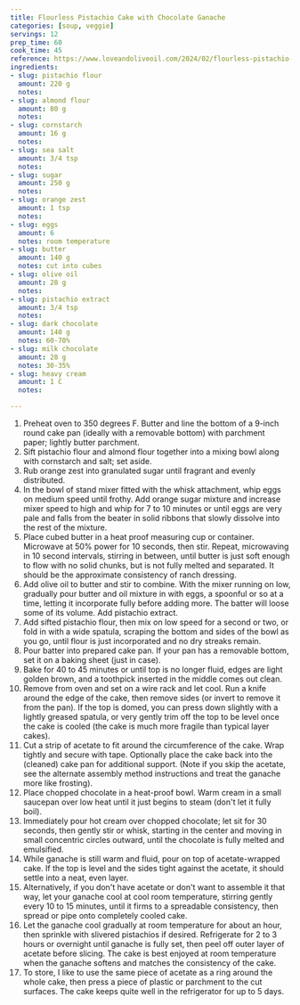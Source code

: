 ```yaml
---
title: Flourless Pistachio Cake with Chocolate Ganache
categories: [soup, veggie]
servings: 12
prep_time: 60
cook_time: 45
reference: https://www.loveandoliveoil.com/2024/02/flourless-pistachio-cake-with-chocolate-ganache.html
ingredients:
- slug: pistachio flour
  amount: 220 g
  notes:
- slug: almond flour
  amount: 80 g
  notes:
- slug: cornstarch
  amount: 16 g
  notes:
- slug: sea salt
  amount: 3/4 tsp
  notes:
- slug: sugar
  amount: 250 g
  notes:
- slug: orange zest
  amount: 1 tsp
  notes:
- slug: eggs
  amount: 6
  notes: room temperature
- slug: butter
  amount: 140 g
  notes: cut into cubes
- slug: olive oil
  amount: 28 g
  notes:
- slug: pistachio extract
  amount: 3/4 tsp
  notes:
- slug: dark chocolate
  amount: 140 g
  notes: 60-70%
- slug: milk chocolate
  amount: 28 g
  notes: 30-35%
- slug: heavy cream
  amount: 1 C
  notes:

---
```


1. Preheat oven to 350 degrees F. Butter and line the bottom of a 9-inch round cake pan (ideally with a removable bottom) with parchment paper; lightly butter parchment.
2. Sift pistachio flour and almond flour together into a mixing bowl along with cornstarch and salt; set aside.
3. Rub orange zest into granulated sugar until fragrant and evenly distributed.
4. In the bowl of stand mixer fitted with the whisk attachment, whip eggs on medium speed until frothy. Add orange sugar mixture and increase mixer speed to high and whip for 7 to 10 minutes or until eggs are very pale and falls from the beater in solid ribbons that slowly dissolve into the rest of the mixture.
5. Place cubed butter in a heat proof measuring cup or container. Microwave at 50% power for 10 seconds, then stir. Repeat, microwaving in 10 second intervals, stirring in between, until butter is just soft enough to flow with no solid chunks, but is not fully melted and separated. It should be the approximate consistency of ranch dressing.
6. Add olive oil to butter and stir to combine. With the mixer running on low, gradually pour butter and oil mixture in with eggs, a spoonful or so at a time, letting it incorporate fully before adding more. The batter will loose some of its volume. Add pistachio extract.
7. Add sifted pistachio flour, then mix on low speed for a second or two, or fold in with a wide spatula, scraping the bottom and sides of the bowl as you go, until flour is just incorporated and no dry streaks remain.
8. Pour batter into prepared cake pan. If your pan has a removable bottom, set it on a baking sheet (just in case).
9. Bake for 40 to 45 minutes or until top is no longer fluid, edges are light golden brown, and a toothpick inserted in the middle comes out clean.
10. Remove from oven and set on a wire rack and let cool. Run a knife around the edge of the cake, then remove sides (or invert to remove it from the pan). If the top is domed, you can press down slightly with a lightly greased spatula, or very gently trim off the top to be level once the cake is cooled (the cake is much more fragile than typical layer cakes).
11. Cut a strip of acetate to fit around the circumference of the cake. Wrap tightly and secure with tape. Optionally place the cake back into the (cleaned) cake pan for additional support. (Note if you skip the acetate, see the alternate assembly method instructions and treat the ganache more like frosting).
12. Place chopped chocolate in a heat-proof bowl. Warm cream in a small saucepan over low heat until it just begins to steam (don't let it fully boil).
13. Immediately pour hot cream over chopped chocolate; let sit for 30 seconds, then gently stir or whisk, starting in the center and moving in small concentric circles outward, until the chocolate is fully melted and emulsified.
14. While ganache is still warm and fluid, pour on top of acetate-wrapped cake. If the top is level and the sides tight against the acetate, it should settle into a neat, even layer.
15. Alternatively, if you don't have acetate or don't want to assemble it that way, let your ganache cool at cool room temperature, stirring gently every 10 to 15 minutes, until it firms to a spreadable consistency, then spread or pipe onto completely cooled cake.
16. Let the ganache cool gradually at room temperature for about an hour, then sprinkle with slivered pistachios if desired. Refrigerate for 2 to 3 hours or overnight until ganache is fully set, then peel off outer layer of acetate before slicing. The cake is best enjoyed at room temperature when the ganache softens and matches the consistency of the cake.
17. To store, I like to use the same piece of acetate as a ring around the whole cake, then press a piece of plastic or parchment to the cut surfaces. The cake keeps quite well in the refrigerator for up to 5 days.
